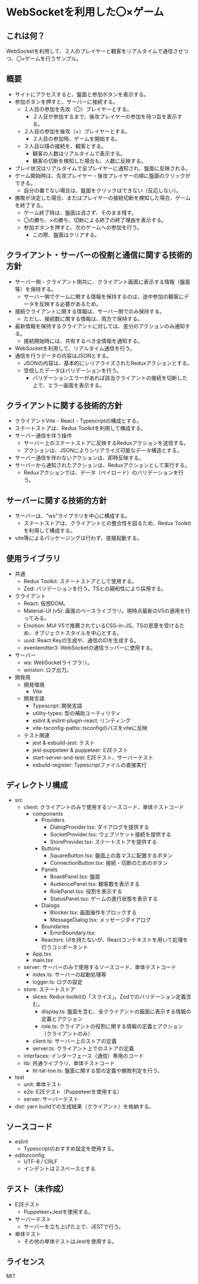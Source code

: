 # WebSocketを利用した〇×ゲーム

## これは何？
WebSocketを利用して、２人のプレイヤーと観客をリアルタイムで通信させつつ、〇×ゲームを行うサンプル。

## 概要
- サイトにアクセスすると、盤面と参加ボタンを表示する。
- 参加ボタンを押すと、サーバーに接続する。
  - １人目の参加を先攻（〇）プレイヤーとする。
    - ２人目が参加するまで、後攻プレイヤーの参加を待つ旨を表示する。
  - ２人目の参加を後攻（×）プレイヤーとする。
    - ２人目の参加時、ゲームを開始する。
  - ３人目以降の接続を、観客とする。
    - 観客の人数はリアルタイムで表示する。
    - 観客の切断を検知した場合も、人数に反映する。
- プレイ状況はリアルタイムで全プレイヤーに通知され、盤面に反映される。
- ゲーム開始時は、先攻プレイヤー・後攻プレイヤーの順に盤面のクリックができる。
  - 自分の番でない場合は、盤面をクリックはできない（反応しない）。
- 勝敗が決定した場合、またはプレイヤーの接続切断を検知した場合、ゲームを終了する。
  - ゲーム終了時は、盤面は消さず、そのまま残す。
  - 〇の勝ち、×の勝ち、切断による終了の終了理由を表示する。
  - 参加ボタンを押すと、次のゲームへの参加を行う。
    - この際、盤面はクリアする。

## クライアント・サーバーの役割と通信に関する技術的方針
- サーバー側・クライアント側共に、クライアント画面に表示する情報（盤面等）を保持する。
  - サーバー側でゲームに関する情報を保持するのは、途中参加の観客にデータを反映する必要があるため。
- 接続クライアントに関する情報は、サーバー側でのみ保持する。
  - ただし、接続数に関する情報は、両方で保持する。
- 最新情報を保持するクライアントに対しては、差分のアクションのみ通知する。
  - 接続開始時には、共有するべき全情報を通知する。
- WebSocketを利用して、リアルタイム通信を行う。
- 通信を行うデータの内容はJSONとする。
  - JSONの内容は、基本的にシリアライズされたReduxアクションとする。
  - 受信したデータはバリデーションを行う。
    - バリデーションエラーがあれば該当クライアントの接続を切断した上で、エラー画面を表示する。

## クライアントに関する技術的方針
- クライアントVite - React - Typescriptの構成とする。
- ステートストアは、Redux Toolkitを利用して構成する。
- サーバー通信を伴う操作
  - サーバー上のステートストアに反映するReduxアクションを送信する。
  - アクションは、JSONによりシリアライズ可能なデータ構造とする。
- サーバー通信を伴わないアクションは、即時反映する。
- サーバーから通知されたアクションは、Reduxアクションとして実行する。
  - Reduxアクションでは、データ（ペイロード）のバリデーションを行う。

## サーバーに関する技術的方針
- サーバーは、"ws"ライブラリを中心に構成する。
  - ステートストアは、クライアントとの整合性を図るため、Redux Toolkitを利用して構成する。
- vite等によるパッケージングは行わず、直接起動する。

## 使用ライブラリ
- 共通
  - Redux Toolkit: ステートストアとして使用する。
  - Zod: バリデーションを行う。TSとの親和性により採用する。
- クライアント
  - React: 仮想DOM。
  - Material-UI (v5): 画面のベースライブラリ。現時点最新のV5の適用を行ってみる。
  - Emotion: MUI V5で推薦されているCSS-in-JS。TSの恩恵を受けるため、オブジェクトスタイルを中心とする。
  - uuid: React Keyの生成や、通信のIDを生成する。
  - eventemitter3: WebSocketの通信ラッパーに使用する。
- サーバー
  - ws: WebSocketライブラリ。
  - winston: ログ出力。
- 開発用
  - 開発環境
    - Vite
  - 開発言語
    - Typescript: 開発言語
    - utility-types: 型の補助ユーティリティ
    - eslint & eslint-plugin-react: リンティング
    - vite-tsconfig-paths: tsconfigのパスをviteに反映
  - テスト関連
    - jest & esbuild-jest: テスト
    - jest-puppeteer & puppeteer: E2Eテスト
    - start-server-and-test: E2Eテスト、サーバーテスト
    - esbuild-register: Typescriptファイルの直接実行

## ディレクトリ構成
- src
  - client: クライアントのみで使用するソースコード、単体テストコード
    - components
      - Providers
        - DialogProvider.tsx: ダイアログを提供する
        - SocketProvider.tsx: ウェブソケット接続を提供する
        - StoreProvider.tsx: ステートストアを提供する
      - Buttons
        - SquareButton.tsx: 盤面上の各マスに配置するボタン
        - ConnectionButton.tsx: 接続・切断のためのボタン
      - Panels
        - BoardPanel.tsx: 盤面
        - AudiencePanel.tsx: 観客数を表示する
        - RolePanel.tsx: 役割を表示する
        - StatusPanel.tsx: ゲームの進行状態を表示する
      - Dialogs
        - Blocker.tsx: 画面操作をブロックする
        - MessageDialog.tsx: メッセージダイアログ
      - Boundaries
        - ErrorBoundary.tsx: 
      - Reactors: UIを持たないが、Reactコンテキストを用いて処理を行うコンポーネント
    - App.tsx
    - main.tsx
  - server: サーバーのみで使用するソースコード、単体テストコード
    - index.ts: サーバーの起動処理等
    - logger.ts: ログの設定
  - store: ステートストア
    - slices: Redux toolkitの「スライス」。Zodでのバリデーション定義含む。
      - display.ts: 盤面を含む、全クライアントの画面に表示する情報の定義とアクション
      - role.ts: クライアントの役割に関する情報の定義とアクション（クライアントのみ）
    - client.ts: サーバー上のストアの定義
    - server.ts: クライアント上でのストアの定義
  - interfaces: インターフェース（通信）専用のコード
  - lib: 共通ライブラリ、単体テストコード
    - tit-tat-toe.ts: 盤面に関する型の定義や勝敗判定を行う。
- test
  - unit: 単体テスト
  - e2e: E2Eテスト（Puppeteerを使用する）
  - server: サーバーテスト
- dist: yarn buildでの生成結果（クライアント）を格納する。

## ソースコード
- eslint
  - Typescriptのおすすめ設定を使用する。
- editorconfig
  - UTF-8 / CRLF
  - インデントは２スペースとする

## テスト（未作成）
- E2Eテスト
  - Puppeteer+Jestを使用する。
- サーバーテスト
  - サーバーを立ち上げた上で、JESTで行う。
- 単体テスト
  - その他の単体テストはJestを使用する。

## ライセンス
MIT
